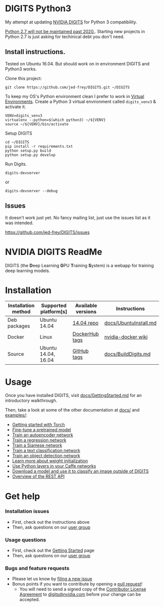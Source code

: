# DIGITS Python3

My attempt at updating [NVIDIA DIGITS](https://github.com/NVIDIA/DIGITS/) for Python 3 compatibility. 

[Python 2.7 will not be maintained past 2020.](https://pythonclock.org/). Starting new projects in Python 2.7 is just asking for techinical debt you don't need.

## Install instructions.

Tested on Ubuntu 16.04. But should work on in environment DIGITS and Python3 works.

Clone this project:

    git clone https://github.com/jed-frey/DIGITS.git ~/DIGITS

To keep my OS's Python environment clean I prefer to work in [Virtual Environments](http://docs.python-guide.org/en/latest/dev/virtualenvs/). Create a Python 3 virtual environment called ```digits_venv3``` & activate it.

	VENV=digits_venv3
    virtualenv --python=$(which python3) ~/${VENV}
    source ~/${VENV}/bin/activate
    
Setup DIGITS

    cd ~/DIGITS
    pip install -r requirements.txt
    python setup.py build
    python setup.py develop
    
Run Digits.

	digits-devserver
	
or

	digits-devserver --debug

## Issues

It doesn't work just yet. No fancy mailing list, just use the issues list as it was intended.

https://github.com/jed-frey/DIGITS/issues

# NVIDIA DIGITS ReadMe

DIGITS (the **D**eep Learning **G**PU **T**raining **S**ystem) is a webapp for training deep learning models.

# Installation

| Installation method | Supported platform[s] | Available versions | Instructions |
| --- | --- | --- | --- |
| Deb packages | Ubuntu 14.04 | [14.04 repo](http://developer.download.nvidia.com/compute/machine-learning/repos/ubuntu1404/x86_64) | [docs/UbuntuInstall.md](docs/UbuntuInstall.md) |
| Docker | Linux | [DockerHub tags](https://hub.docker.com/r/nvidia/digits/tags/) | [nvidia-docker wiki](https://github.com/NVIDIA/nvidia-docker/wiki/DIGITS) |
| Source | Ubuntu 14.04, 16.04 | [GitHub tags](https://github.com/NVIDIA/DIGITS/releases) | [docs/BuildDigits.md](docs/BuildDigits.md) |

# Usage

Once you have installed DIGITS, visit [docs/GettingStarted.md](docs/GettingStarted.md) for an introductory walkthrough.

Then, take a look at some of the other documentation at [docs/](docs/) and [examples/](examples/):

* [Getting started with Torch](docs/GettingStartedTorch.md)
* [Fine-tune a pretrained model](examples/fine-tuning/README.md)
* [Train an autoencoder network](examples/autoencoder/README.md)
* [Train a regression network](examples/regression/README.md)
* [Train a Siamese network](examples/siamese/README.md)
* [Train a text classification network](examples/text-classification/README.md)
* [Train an object detection network](examples/object-detection/README.md)
* [Learn more about weight initialization](examples/weight-init/README.md)
* [Use Python layers in your Caffe networks](examples/python-layer/README.md)
* [Download a model and use it to classify an image outside of DIGITS](examples/classification/README.md)
* [Overview of the REST API](docs/API.md)

# Get help

### Installation issues
* First, check out the instructions above
* Then, ask questions on our [user group](https://groups.google.com/d/forum/digits-users)

### Usage questions
* First, check out the [Getting Started](docs/GettingStarted.md) page
* Then, ask questions on our [user group](https://groups.google.com/d/forum/digits-users)

### Bugs and feature requests
* Please let us know by [filing a new issue](https://github.com/NVIDIA/DIGITS/issues/new)
* Bonus points if you want to contribute by opening a [pull request](https://help.github.com/articles/using-pull-requests/)!
  * You will need to send a signed copy of the [Contributor License Agreement](CLA) to digits@nvidia.com before your change can be accepted.

